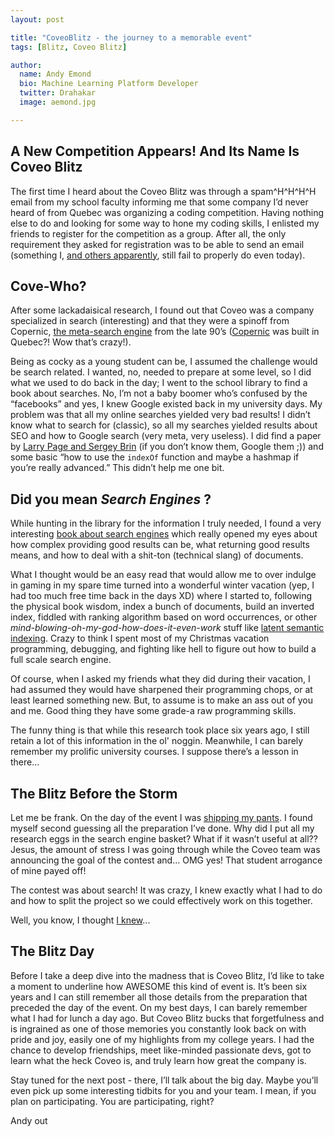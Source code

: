 ```yaml
---
layout: post

title: "CoveoBlitz - the journey to a memorable event"
tags: [Blitz, Coveo Blitz]

author:
  name: Andy Emond
  bio: Machine Learning Platform Developer
  twitter: Drahakar
  image: aemond.jpg

---
```


## A New Competition Appears! And Its Name Is Coveo Blitz

The first time I heard about the Coveo Blitz was through a spam^H^H^H^H email from my school faculty informing me that some company I’d never heard of from Quebec was organizing a coding competition. Having nothing else to do and looking for some way to hone my coding skills, I enlisted my friends to register for the competition as a group. After all, the only requirement they asked for registration was to be able to send an email (something I, [and others apparently](https://blogs.technet.microsoft.com/exchange/2004/04/08/me-too/), still fail to properly do even today).

<!-- more -->

## Cove-Who?

After some lackadaisical research, I found out that Coveo was a company specialized in search (interesting) and that they were a spinoff from Copernic, [the meta-search engine](https://en.wikipedia.org/wiki/Metasearch_engine) from the late 90’s ([Copernic](https://en.wikipedia.org/wiki/Copernic) was built in Quebec?! Wow that’s crazy!). 

Being as cocky as a young student can be, I assumed the challenge would be search related. I wanted, no, needed to prepare at some level, so I did what we used to do back in the day; I went to the school library to find a book about searches. No, I’m not a baby boomer who’s confused by the “facebooks” and yes, I knew Google existed back in my university days. My problem was that all my online searches yielded very bad results! I didn’t know what to search for (classic), so all my searches yielded results about SEO and how to Google search (very meta, very useless). I did find a paper by [Larry Page and Sergey Brin](http://infolab.stanford.edu/~backrub/google.html) (if you don’t know them, Google them ;)) and some basic “how to use the `indexOf` function and maybe a hashmap if you’re really advanced.” This didn’t help me one bit.

## Did you mean _Search Engines_ ?

While hunting in the library for the information I truly needed, I found a very interesting [book about search engines](https://www.amazon.com/Understanding-Search-Engines-Mathematical-Environments/dp/0898715814/ref=sr_1_7?s=books&ie=UTF8&qid=1508817619&sr=1-7&keywords=Search+engine+-SEO) which really opened my eyes about how complex providing good results can be, what returning good results means, and how to deal with a shit-ton (technical slang) of documents. 

What I thought would be an easy read that would allow me to over indulge in gaming in my spare time turned into a wonderful winter vacation (yep, I had too much free time back in the days XD) where I started to, following the physical book wisdom, index a bunch of documents, build an inverted index, fiddled with ranking algorithm based on word occurrences, or other _mind-blowing-oh-my-god-how-does-it-even-work_ stuff like [latent semantic indexing](https://en.wikipedia.org/wiki/Latent_semantic_analysis#Latent_semantic_indexing). Crazy to think I spent most of my Christmas vacation programming, debugging, and fighting like hell to figure out how to build a full scale search engine. 

Of course, when I asked my friends what they did during their vacation, I had assumed they would have sharpened their programming chops, or at least learned something new. But, to assume is to make an ass out of you and me. Good thing they have some grade-a raw programming skills.

The funny thing is that while this research took place six years ago, I still retain a lot of this information in the ol' noggin. Meanwhile, I can barely remember my prolific university courses. I suppose there’s a lesson in there...

## The Blitz Before the Storm

Let me be frank. On the day of the event I was [shipping my pants](https://www.youtube.com/watch?v=2xwUuSM06xQ). I found myself second guessing all the preparation I’ve done. Why did I put all my research eggs in the search engine basket? What if it wasn’t useful at all?? Jesus, the amount of stress I was going through while the Coveo team was announcing the goal of the contest and… OMG yes! That student arrogance of mine payed off!

The contest was about search! It was crazy, I knew exactly what I had to do and how to split the project so we could effectively work on this together.

Well, you know, I thought [I knew](https://www.youtube.com/watch?v=cphNpqKpKc4)...

## The Blitz Day

Before I take a deep dive into the madness that is Coveo Blitz, I’d like to take a moment to underline how AWESOME this kind of event is. It’s been six years and I can still remember all those details from the preparation that preceded the day of the event. On my best days, I can barely remember what I had for lunch a day ago. But Coveo Blitz bucks that forgetfulness and is ingrained as one of those memories you constantly look back on with pride and joy, easily one of my highlights from my college years. I had the chance to develop friendships, meet like-minded passionate devs, got to learn what the heck Coveo is, and truly learn how great the company is. 

Stay tuned for the next post - there, I’ll talk about the big day. Maybe you’ll even pick up some interesting tidbits for you and your team. I mean, if you plan on participating. You are participating, right? 

Andy out

